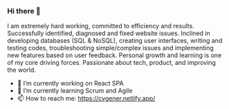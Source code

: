 ### Hi there 👋

I am extremely hard working, committed to efficiency and results. Successfully identified, diagnosed and fixed website issues. Inclined in developing databases (SQL & NoSQL), creating user interfaces, writing and testing codes, troubleshooting simple/complex issues and implementing new features based on user feedback. Personal growth and learning is one of my core driving forces. Passionate about tech, product, and improving the world.

- 🔭 I’m currently working on React SPA 
- 🌱 I’m currently learning Scrum and Agile
- 📫 How to reach me: https://cvgener.netlify.app/

